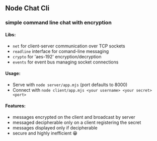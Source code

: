 ## Node Chat Cli

### simple command line chat with encryption

#### Libs:

- `net` for client-server communication over TCP sockets
- `readline` interface for comand-line messaging
- `crypto` for 'aes-192' encryption/decryption
- `events` for event bus managing socket connections

#### Usage:
- Serve with `node server/app.mjs` (port defaults to 8000)
- Connect with `node client/app.mjs <your username> <your secret> <port>`

#### Features:
- messages encrypted on the client and broadcast by server
- messaged decipherable only on a client registering the secret
- messages displayed only if decipherable
- secure and highly inefficient 😁
